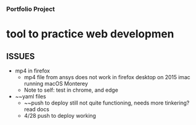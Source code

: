 ### Portfolio Project

# tool to practice web developmen





## ISSUES
* mp4 in firefox
	- mp4 file from ansys does not work in firefox desktop on 2015 imac running macOS Monterey
	- Note to self: test in chrome, and edge
* ~~yaml files
	- ~~push to deploy still not quite functioning, needs more tinkering? read docs
	- 4/28 push to deploy working
